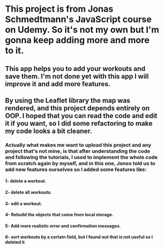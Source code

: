 ﻿# This project is from Jonas Schmedtmann's JavaScript course on Udemy. So it's not my own but I'm gonna keep adding more and more to it.

## This app helps you to add your workouts and save them. I'm not done yet with this app I will improve it and add more features.

## By using the Leaflet library the map was rendered, and this project depends entirely on OOP. I hoped that you can read the code and edit it if you want, so I did some refactoring to make my code looks a bit cleaner.

### Actually what makes me want to upload this project and any project that's not mine, is that after understanding the code and following the tutorials, I used to implement the whole code from scratch again by myself, and in this one, Jones told us to add new features ourselves so I added some features like:

#### 1- delete a workout.
#### 2- delete all workouts.
#### 3- edit a workout.
#### 4- Rebuild the objects that come from local storage.
#### 5- Add more realistic error and confirmation messages.
#### 6- sort workouts by a certain field, but I found out that is not useful so I deleted it
